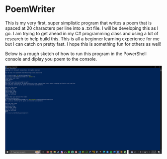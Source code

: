 # PoemWriter
This is my very first, super simplistic program that writes a poem that is spaced at 20 characters per line into a .txt file.
I will be developing this as I go. I am trying to get ahead in my C# programming class and using a lot of research to help build this.
This is all a beginner learning experience for me but I can catch on pretty fast.
I hope this is something fun for others as well!

Below is a rough sketch of how to run this program in the PowerShell console and diplay you poem to the console. 

![](HowToRunInPS.png)
